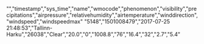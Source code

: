 "","timestamp","sys_time","name","wmocode","phenomenon","visibility","precipitations","airpressure","relativehumidity","airtemperature","winddirection","windspeed","windspeedmax"
"5148","1501008479","2017-07-25 21:48:53","Tallinn-Harku","26038","Clear","20.0","0","1008.8","76","16.4","32","2.7","5.4"
